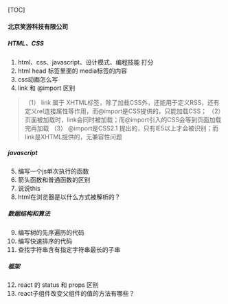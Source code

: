 [TOC]
#### 北京笑游科技有限公司
##### HTML、CSS
1. html、css、javascript、设计模式、编程技能 打分
2. html head 标签里面的 media标签的内容
3. css动画怎么写
4. link 和 @import 区别
> （1） link 属于 XHTML标签，除了加载CSS外，还能用于定义RSS，还有定义rel连接属性等作用，而@import是CSS提供的，只能加载CSS；
  （2） 页面被加载时，link会同时被加载；而@import引入的CSS会等到页面加载完再加载
  （3） @import是CSS2.1 提出的，只有IE5以上才会被识别；而link是XHTML提供的，无兼容性问题

##### javascript
5. 编写一个js单次执行的函数
6. 箭头函数和普通函数的区别
7. 说说this
8. html在浏览器是以什么方式被解析的？

##### 数据结构和算法
9. 编写树的先序遍历的代码
10. 编写快速排序的代码
11. 查找字符串含有指定字符串最长的子串

##### 框架
12. react 的 status 和 props 区别
13. react子组件改变父组件的值的方法有哪些？
